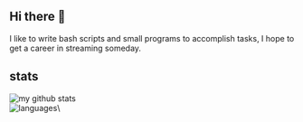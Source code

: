 ## Hi there 👋
I like to write bash scripts and small programs to accomplish tasks, I hope to get a career in streaming someday.

## stats
![my github stats](https://github-readme-stats.vercel.app/api?username=40476&show_icons=true&theme=radical)\
![languages](https://github-readme-stats.vercel.app/api/top-langs/?username=darwincereska&layout=compact&theme=radical)\

<!--
**40476/40476** is a ✨ _special_ ✨ repository because its `README.md` (this file) appears on your GitHub profile.

Here are some ideas to get you started:

- 🔭 I’m currently working on ...
- 🌱 I’m currently learning ...
- 👯 I’m looking to collaborate on ...
- 🤔 I’m looking for help with ...
- 💬 Ask me about ...
- 📫 How to reach me: ...
- 😄 Pronouns: ...
- ⚡ Fun fact: ...
-->
